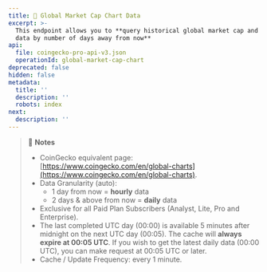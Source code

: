 ```yaml
---
title: 💼 Global Market Cap Chart Data
excerpt: >-
  This endpoint allows you to **query historical global market cap and volume
  data by number of days away from now**
api:
  file: coingecko-pro-api-v3.json
  operationId: global-market-cap-chart
deprecated: false
hidden: false
metadata:
  title: ''
  description: ''
  robots: index
next:
  description: ''
---
```

> 📘 **Notes**
>
> * CoinGecko equivalent page: [https://www.coingecko.com/en/global-charts](https://www.coingecko.com/en/global-charts).
> * Data Granularity (auto):
>   * 1 day from now = **hourly** data
>   * 2 days & above from now = **daily** data
> * Exclusive for all Paid Plan Subscribers (Analyst, Lite, Pro and Enterprise).
> * The last completed UTC day (00:00) is available 5 minutes after midnight on the next UTC day (00:05). The cache will **always expire at 00:05 UTC**. If you wish to get the latest daily data (00:00 UTC), you can make request at 00:05 UTC or later.
> * Cache / Update Frequency: every 1 minute.
